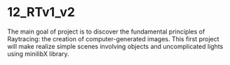 # 12_RTv1_v2
The main goal of project is to discover the fundamental principles of Raytracing: the creation of computer-generated images. This first project will make realize simple scenes involving objects and uncomplicated lights using minilibX library.
